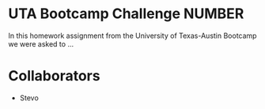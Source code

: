 # UTA Bootcamp Challenge NUMBER

In this homework assignment from the University of Texas-Austin Bootcamp we were asked to ...

# Collaborators
- Stevo
